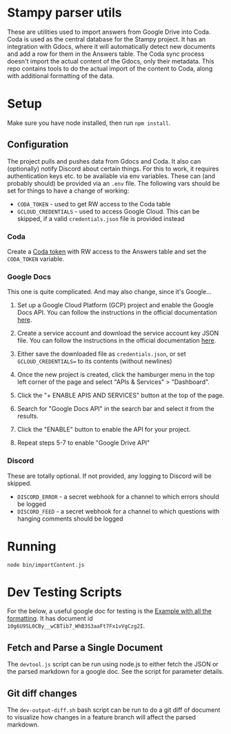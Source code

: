 # Stampy parser utils

These are utilities used to import answers from Google Drive into Coda.
Coda is used as the central database for the Stampy project. It has an integration with Gdocs, where
it will automatically detect new documents and add a row for them in the Answers table. The Coda sync
process doesn't import the actual content of the Gdocs, only their metadata. This repo contains tools
to do the actual import of the content to Coda, along with additional formatting of the data.

# Setup

Make sure you have node installed, then run `npm install`.

## Configuration

The project pulls and pushes data from Gdocs and Coda. It also can (optionally) notify Discord about certain
things. For this to work, it requires authentication keys etc. to be available via env variables. These can
(and probably should) be provided via an `.env` file. The following vars should be set for things to have a
change of working:

- `CODA_TOKEN` - used to get RW access to the Coda table
- `GCLOUD_CREDENTIALS` - used to access Google Cloud. This can be skipped, if a valid `credentials.json` file is provided instead

### Coda

Create a [Coda token](https://coda.io/account) with RW access to the Answers table and set the `CODA_TOKEN` variable.

### Google Docs

This one is quite complicated. And may also change, since it's Google...

1. Set up a Google Cloud Platform (GCP) project and enable the Google Docs API. You can follow
   the instructions in the official documentation [here](https://developers.google.com/docs/api/quickstart/nodejs#step_1_turn_on_the).

2. Create a service account and download the service account key JSON file. You can follow the instructions in the official documentation [here](https://developers.google.com/docs/api/quickstart/nodejs#step_2_create_a_project_and_enable_the_api).

3. Either save the downloaded file as `credentials.json`, or set `GCLOUD_CREDENTIALS=` to its contents (without newlines)

4. Once the new project is created, click the hamburger menu in the top left corner of the page and select "APIs & Services" > "Dashboard".

5. Click the "+ ENABLE APIS AND SERVICES" button at the top of the page.

6. Search for "Google Docs API" in the search bar and select it from the results.

7. Click the "ENABLE" button to enable the API for your project.

8. Repeat steps 5-7 to enable "Google Drive API"

### Discord

These are totally optional. If not provided, any logging to Discord will be skipped.

- `DISCORD_ERROR` - a secret webhook for a channel to which errors should be logged
- `DISCORD_FEED` - a secret webhook for a channel to which questions with hanging comments should be logged

# Running

`node bin/importContent.js`

# Dev Testing Scripts

For the below, a useful google doc for testing is the
[Example with all the formatting](https://docs.google.com/document/d/10g6U9SL0CBy__wCBTib7_WhB3S3aaFt7Fx1vVgCzg2I/edit?tab=t.0).
It has document id `10g6U9SL0CBy__wCBTib7_WhB3S3aaFt7Fx1vVgCzg2I`.

## Fetch and Parse a Single Document

The `devtool.js` script can be run using node.js to either fetch the JSON or the parsed markdown for a google doc. See the script for parameter details.

## Git diff changes

The `dev-output-diff.sh` bash script can be run to do a git diff of document to visualize how changes in a feature branch will affect the parsed markdown.
